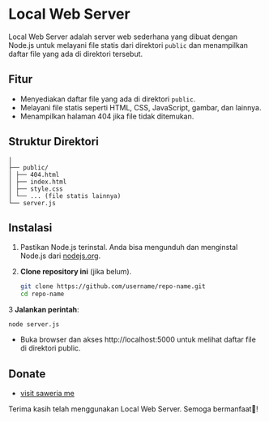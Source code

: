 # Local Web Server

Local Web Server adalah server web sederhana yang dibuat dengan Node.js untuk melayani file statis dari direktori `public` dan menampilkan daftar file yang ada di direktori tersebut.

## Fitur

- Menyediakan daftar file yang ada di direktori `public`.
- Melayani file statis seperti HTML, CSS, JavaScript, gambar, dan lainnya.
- Menampilkan halaman 404 jika file tidak ditemukan.

## Struktur Direktori
```
│
├── public/
│ ├── 404.html
│ ├── index.html
│ ├── style.css
│ └── ... (file statis lainnya)
└── server.js
```
## Instalasi
1. Pastikan Node.js terinstal. Anda bisa mengunduh dan menginstal Node.js dari
<a href="https://nodejs.org">nodejs.org</a>.


2. **Clone repository ini** (jika belum).

   ```bash
   git clone https://github.com/username/repo-name.git
   cd repo-name
   ```
3 **Jalankan perintah**:
  ```
  node server.js
 ```
- Buka browser dan akses http://localhost:5000 untuk melihat daftar file di direktori public.

## Donate
- <a href="https://saweria.co/Gundo">visit saweria me</a>


Terima kasih telah menggunakan Local Web Server. Semoga bermanfaat🤩!
